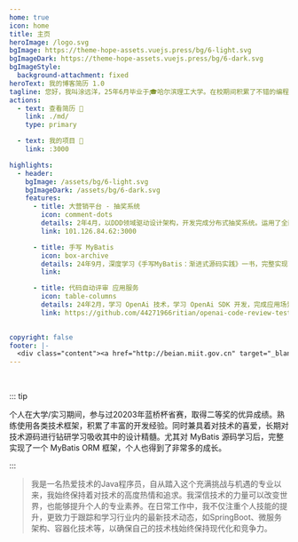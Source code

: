 ```yaml
---
home: true
icon: home
title: 主页
heroImage: /logo.svg
bgImage: https://theme-hope-assets.vuejs.press/bg/6-light.svg
bgImageDark: https://theme-hope-assets.vuejs.press/bg/6-dark.svg
bgImageStyle:
  background-attachment: fixed
heroText: 我的博客简历 1.0
tagline: 您好，我叫涂远洋，25年6月毕业于🎓哈尔滨理工大学。在校期间积累了不错的编程经验，可熟练运用主流分布式技术栈，独立开发项目。V6 TEST
actions:
  - text: 查看简历 👣
    link: ./md/
    type: primary

  - text: 我的项目 💐
    link: :3000

highlights:
  - header: 
    bgImage: /assets/bg/6-light.svg
    bgImageDark: /assets/bg/6-dark.svg
    features:
      - title: 大营销平台 - 抽奖系统
        icon: comment-dots
        details: 2年4月，以DDD领域驱动设计架构，开发完成分布式抽奖系统。运用了全面的分布式技术栈。
        link: 101.126.84.62:3000

      - title: 手写 MyBatis
        icon: box-archive
        details: 24年9月，深度学习《手写MyBatis：渐进式源码实践》一书，完整实现了一个 MyBatis ORM 框架。
        link: 

      - title: 代码自动评审 应用服务
        icon: table-columns
        details: 24年2月，学习 OpenAi 技术，学习 OpenAi SDK 开发，完成应用场景的对接使用「涵盖支付对接」。
        link: https://github.com/44271966ritian/openai-code-review-test
        

copyright: false
footer: |-
  <div class="content"><a href="http://beian.miit.gov.cn" target="_blank">京ICP备1903****号</a> | MIT 协议, 版权所有 © 2023 你的名字，All rights reserved.</div>
---
```


<br/>

::: tip

个人在大学/实习期间，参与过20203年蓝桥杯省赛，取得二等奖的优异成绩。熟练使用各类技术框架，积累了丰富的开发经验。同时兼具着对技术的喜爱，长期对技术源码进行钻研学习吸收其中的设计精髓。尤其对 MyBatis 源码学习后，完整实现了一个 MyBatis ORM 框架，个人也得到了非常多的成长。

:::

>我是一名热爱技术的Java程序员，自从踏入这个充满挑战与机遇的专业以来，我始终保持着对技术的高度热情和追求。我深信技术的力量可以改变世界，也能够提升个人的专业素养。在日常工作中，我不仅注重个人技能的提升，更致力于跟踪和学习行业内的最新技术动态，如SpringBoot、微服务架构、容器化技术等，以确保自己的技术栈始终保持现代化和竞争力。